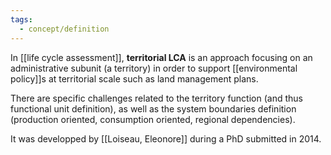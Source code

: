 ```yaml
---
tags:
  - concept/definition
---
```

In [[life cycle assessment]], **territorial LCA** is an approach focusing on an administrative subunit (a territory) in order to support [[environmental policy]]s at territorial scale such as land management plans. 

There are specific challenges related to the territory function (and thus functional unit definition), as well as the system boundaries definition (production oriented, consumption oriented, regional dependencies).

It was developped by [[Loiseau, Eleonore]] during a PhD submitted in 2014.